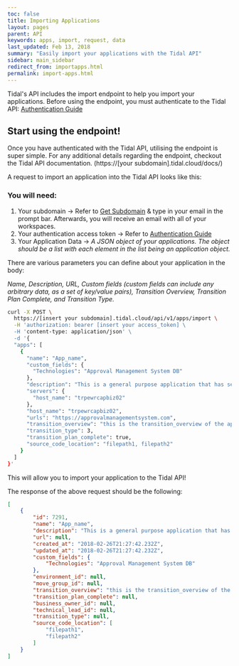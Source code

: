```yaml
---
toc: false
title: Importing Applications
layout: pages
parent: API
keywords: apps, import, request, data
last_updated: Feb 13, 2018
summary: "Easily import your applications with the Tidal API"
sidebar: main_sidebar
redirect_from: importapps.html
permalink: import-apps.html
---
```


Tidal's API includes the import endpoint to help you import your applications.
Before using the endpoint, you must authenticate to the Tidal API:
[Authentication Guide](authenticate.html#getaccess)

## Start using the endpoint!

Once you have authenticated with the Tidal API, utilising the endpoint is super simple.
For any additional details regarding the endpoint, checkout the Tidal API documentation.
(https://[your subdomain].tidal.cloud/docs/)


A request to import an application into the Tidal API looks like this:

### You will need:

1. Your subdomain -> Refer to [Get Subdomain](https://get.tidal.cloud/workspaces) & type in your email in the prompt bar. Afterwards, you will receive an email with all of your workspaces.
2. Your authentication access token -> Refer to [Authentication Guide](authenticate.html#getaccess)
3. Your Application Data -> *A JSON object of your applications. The object should be a list with each element in the list being an application object.*

There are various parameters you can define about your application in the body:

*Name, Description, URL, Custom fields (custom fields can include any arbitrary data, as a set of key/value pairs), Transition Overview, Transition Plan Complete, and Transition
Type.*

```bash
curl -X POST \
  https://[insert your subdomain].tidal.cloud/api/v1/apps/import \
  -H 'authorization: bearer [insert your access_token] \
  -H 'content-type: application/json' \
  -d '{
  "apps": [
    {
      "name": "App_name",
      "custom_fields": {
        "Technologies": "Approval Management System DB"
      },
      "description": "This is a general purpose application that has serveral functionalities.The first functionality is that it is a demo application. The second functionality is that it could be a real application as well.",
      "servers": {
        "host_name": "trpewrcapbiz02"
      },
      "host_name": "trpewrcapbiz02",
      "urls": "https://approvalmanagementsystem.com",
      "transition_overview": "this is the transition_overview of the application",
      "transition_type": 3,
      "transition_plan_complete": true,
      "source_code_location": "filepath1, filepath2"
    }
  ]
}'
```
This will allow you to import your application to the Tidal API!

The response of the above request should be the following:

```json
[
    {
        "id": 7291,
        "name": "App_name",
        "description": "This is a general purpose application that has serveral functionalities. The first functionality is that it is a demo application. The second functionality is that it could be a real application as well.",
        "url": null,
        "created_at": "2018-02-26T21:27:42.232Z",
        "updated_at": "2018-02-26T21:27:42.232Z",
        "custom_fields": {
            "Technologies": "Approval Management System DB"
        },
        "environment_id": null,
        "move_group_id": null,
        "transition_overview": "this is the transition_overview of the application",
        "transition_plan_complete": null,
        "business_owner_id": null,
        "technical_lead_id": null,
        "transition_type": null,
        "source_code_location": [
            "filepath1",
            "filepath2"
        ]
    }
]
 ```
